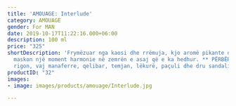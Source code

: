 ```yaml
---
title: 'AMOUAGE: Interlude'
category: AMOUAGE
gender: For MAN
date: 2019-10-17T11:22:16.000+06:00
description: 100 ml
price: "325"
shortDescription: 'Frymëzuar nga kaosi dhe rrëmuja, kjo aromë pikante dhe drusore
  maskon një moment harmonie në zemrën e asaj që e ka hedhur. ** PËRBËRËSIT **: Bergamot,
  rigon, vaj manaferre, qelibar, temjan, lëkurë, paçuli dhe dru sandali.   **100ml-EDP-MAN**'
productID: "32"
images:
- image: images/products/amouage/Interlude.jpg

---
```

